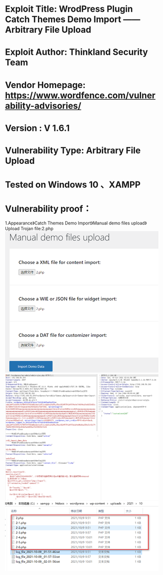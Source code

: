 # Exploit Title: WrodPress Plugin Catch Themes Demo Import ——  Arbitrary File Upload
# Exploit Author: Thinkland Security Team
# Vendor Homepage: https://www.wordfence.com/vulnerability-advisories/
# Version :  V 1.6.1
# Vulnerability Type: Arbitrary File Upload
# Tested on Windows 10 、XAMPP
# Vulnerability proof：   
1.Appearance》Catch Themes Demo Import》Manual demo files upload》Upload Trojan file:2.php
![image](https://github.com/BigTiger2020/word-press/blob/main/up1.png)  
![image](https://github.com/BigTiger2020/word-press/blob/main/up2.png)  
![image](https://github.com/BigTiger2020/word-press/blob/main/up3.png)
